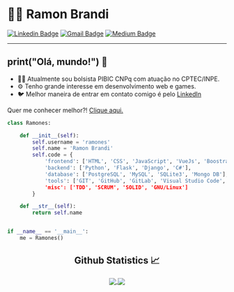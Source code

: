 
# :man_technologist: Ramon Brandi

[![Linkedin Badge](https://img.shields.io/badge/-LinkedIn-blue?style=flat-square&logo=Linkedin&logoColor=white&link=https://www.linkedin.com/in/ramonbrandi/)](https://www.linkedin.com/in/ramonbrandi/)
[![Gmail Badge](https://img.shields.io/badge/-Gmail-c14438?style=flat-square&logo=Gmail&logoColor=white&link=mailto:ramonbrand@gmail.com)](mailto:ramonbrand@gmail.com)
[![Medium Badge](https://img.shields.io/badge/-Medium-black?style=flat-square&logo=Medium&logoColor=white&link=https://medium.com/ramones-py)](https://medium.com/ramones-py)

---


## print("Olá, mundo!") 👋

- 👨‍💻 Atualmente sou bolsista PIBIC CNPq com atuação no CPTEC/INPE.
- ⚙️ Tenho grande interesse em desenvolvimento web e games.
- 🐦 Melhor maneira de entrar em contato comigo é pelo [LinkedIn](https://www.linkedin.com/in/ramonbrandi/)


Quer me conhecer melhor?! [Clique aqui.](https://medium.com/ramones-py/quem-sou-eu-20aced258459)


```python
class Ramones:

    def __init__(self):
        self.username = 'ramones'
        self.name = 'Ramon Brandi'
        self.code = {
            'frontend': ['HTML', 'CSS', 'JavaScript', 'VueJs', 'Boostrap'],
            'backend': ['Python', 'Flask', 'Django', 'C#'],
            'database': ['PostgreSQL', 'MySQL', 'SQLite3', 'Mongo DB'],
            'tools': ['GIT', 'GitHub', 'GitLab', 'Visual Studio Code', 'SQLAlchemy', 'Unity],
            'misc': ['TDD', 'SCRUM', 'SOLID', 'GNU/Linux']
        }

    def __str__(self):
        return self.name


if __name__ == '__main__':
    me = Ramones()


```


  <h2 align="center"> Github Statistics 📈 </h2>
  
  <div align="center"> 
     <a href="">
      <img align="center" src="https://github-readme-stats-sigma-five.vercel.app/api?username=RamonBrandi&show_icons=true&include_all_commits=true&count_private=true&theme=react&line_height=40" />
    </a>
    <a href="">
      <img align="center" src="https://github-readme-stats.vercel.app/api/top-langs/?username=RamonBrandi&theme=react&line_height=40&hide=css"/>
    </a>
</div


